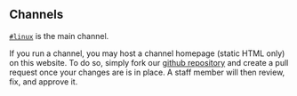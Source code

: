 Channels
--------

[`#linux`](linux) is the main channel.

If you run a channel, you may host a channel homepage (static HTML only) on
this website. To do so, simply fork our
[github repository](https://github.com/xinutec/xinutec.github.io/)
and create a pull request once your changes are is in place. A staff member
will then review, fix, and approve it.
